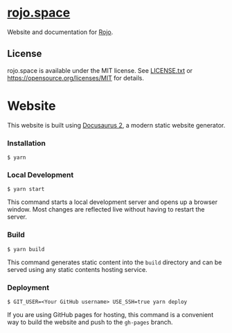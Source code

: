 # [rojo.space](https://rojo.space)

Website and documentation for [Rojo](https://github.com/rojo-rbx/rojo).

## License

rojo.space is available under the MIT license. See [LICENSE.txt](LICENSE.txt) or <https://opensource.org/licenses/MIT> for details.

# Website

This website is built using [Docusaurus 2](https://docusaurus.io/), a modern static website generator.

### Installation

```
$ yarn
```

### Local Development

```
$ yarn start
```

This command starts a local development server and opens up a browser window. Most changes are reflected live without having to restart the server.

### Build

```
$ yarn build
```

This command generates static content into the `build` directory and can be served using any static contents hosting service.

### Deployment

```
$ GIT_USER=<Your GitHub username> USE_SSH=true yarn deploy
```

If you are using GitHub pages for hosting, this command is a convenient way to build the website and push to the `gh-pages` branch.
